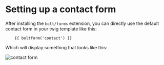 Setting up a contact form
=========================

After installing the `bolt/forms` extension, you can directly use the default
contact form in your twig template like this:

```twig
    {{ boltform('contact') }}
```

Which will display something that looks like this:

![contact form](https://user-images.githubusercontent.com/7093518/94814151-3a03ce00-03f9-11eb-8946-96a03ba0a263.png)
